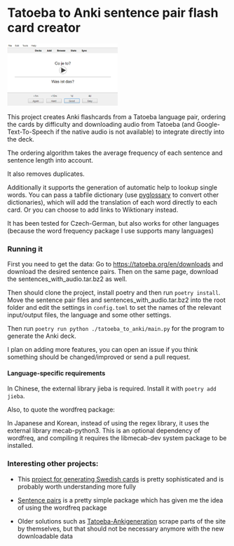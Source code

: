 # Tatoeba to Anki sentence pair flash card creator

<img src="https://raw.githubusercontent.com/Vuizur/tatoeba-to-anki/main/img/anki_screenshot.png" width="50%" class="center">

This project creates Anki flashcards from a Tatoeba language pair, ordering the cards by difficulty and downloading audio from Tatoeba (and Google-Text-To-Speech if the native audio is not available) to integrate directly into the deck.

The ordering algorithm takes the average frequency of each sentence and sentence length into account.

It also removes duplicates. 

Additionally it supports the generation of automatic help to lookup single words. You can pass a tabfile dictionary (use [pyglossary](https://github.com/ilius/pyglossary) to convert other dictionaries), which will add the translation of each word directly to each card. Or you can choose to add links to Wiktionary instead.

It has been tested for Czech-German, but also works for other languages (because the word frequency package I use supports many languages)

### Running it

First you need to get the data: Go to https://tatoeba.org/en/downloads and download the desired sentence pairs. Then on the same page, download the sentences_with_audio.tar.bz2 as well.

Then should clone the project, install poetry and then run `poetry install`. 
Move the sentence pair files and sentences_with_audio.tar.bz2 into the root folder and edit the settings in `config.toml` to set the names of the relevant input/output files, the language and some other settings.

Then run `poetry run python ./tatoeba_to_anki/main.py` for the program to generate the Anki deck.

I plan on adding more features, you can open an issue if you think something should be changed/improved or send a pull request.

#### Language-specific requirements

In Chinese, the external library jieba is required. Install it with `poetry add jieba`.

Also, to quote the wordfreq package:
    
In Japanese and Korean, instead of using the regex library, it uses the external library mecab-python3. This is an optional dependency of wordfreq, and compiling it requires the libmecab-dev system package to be installed.
### Interesting other projects:
* This [project for generating Swedish cards](https://github.com/vvpd/anki_swedish) is pretty sophisticated and is probably worth understanding more fully

* [Sentence pairs](https://github.com/kmicklas/sentence-pairs) is a pretty simple package which has given me the idea of using the wordfreq package

* Older solutions such as [Tatoeba-Ankigeneration](https://github.com/alexanderk409/Tatoeba-anki-deckgeneration) scrape parts of the site by themselves, but that should not be necessary anymore with the new downloadable data